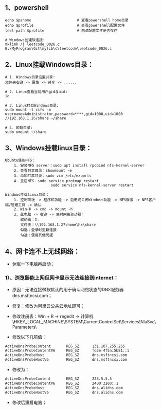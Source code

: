 ## 1、powershell

```shell
echo $pshome                     # 查看powershell home目录
echo $profile                    # 查看powershell配置文件
test-path $profile               # 测试配置文件是否存在

# Windows创建软连接:
mklink /j leetcode_0026.c G:\MyProgram\Git\mylib\c\leetcode\leetcode_0026.c
```

## 2、Linux挂载Windows目录：

```shell
# 1. Windows目录设置共享:
文件夹右键 -> 属性 -> 共享 -> ......

# 2. Linux查看当前用户gid与uid:
id

# 3. Linux挂载Windows目录:
sudo mount -t cifs -o username=Administrator,password=****,gid=1000,uid=1000 //192.168.1.26/share ~/share

# 4. 卸载目录:
sudo umount ~/share
```

## 3、Windows挂载linux目录：

```shell
Ubuntu使能NFS：
	1. 安装NFS server：sudo apt install rpcbind nfs-kernel-server
	2. 查看共享目录：showmount -e
	3. 添加共享目录：sudo vim /etc/exports
	4. 重启NFS：sudo service protmap restart
	                 sudo service nfs-kernel-server restart

Windows挂载linux目录：
	1. 控制面板 -> 程序和功能 -> 启用或关闭Windows功能 -> NFS服务 -> NFS客户端/管理工具 -> 确认
	2. Win+R -> cmd -> mount -h
	3. 此电脑 -> 右键 -> 映射网络驱动器：
	   驱动器：I:
	   文件夹：\\192.168.1.27\home\hx\share
	   勾选：登录时重新连接
	   勾选：使用其他凭据
```

## 4、网卡连不上无线网络：

- 休眠一下电脑再启动；

### 1）、浏览器能上网但网卡显示无法连接到internet：

- 原因：无法连接微软默认的用于确认网络状态的DNS服务器 dns.msftncsi.com；

- 修复：修改为阿里云公共云地址即可；

- 修改注册表：Win + R -> regedit -> 计算机\HKEY_LOCAL_MACHINE\SYSTEM\CurrentControlSet\Services\NlaSvc\Parameters\

- 修改以下几项值：

```bash
ActiveDnsProbeContent		REG_SZ		131.107.255.255
ActiveDnsProbeContentV6		REG_SZ		fd3e:4f5a:5b81::1
ActiveDnsProbeHost			REG_SZ		dns.msftncsi.com
ActiveDnsProbeHostV6		REG_SZ		dns.msftncsi.com
```

- 修改为：

```bash
ActiveDnsProbeContent		REG_SZ		223.5.5.5
ActiveDnsProbeContentV6		REG_SZ		2400:3200::1
ActiveDnsProbeHost			REG_SZ		dns.alidns.com
ActiveDnsProbeHostV6		REG_SZ		dns.alidns.com
```

- 修改后重启电脑；